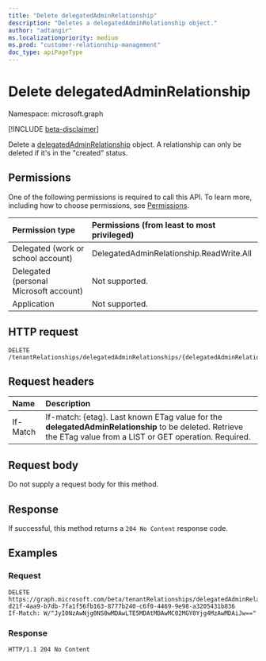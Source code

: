 ```yaml
---
title: "Delete delegatedAdminRelationship"
description: "Deletes a delegatedAdminRelationship object."
author: "adtangir"
ms.localizationpriority: medium
ms.prod: "customer-relationship-management"
doc_type: apiPageType
---
```


# Delete delegatedAdminRelationship
Namespace: microsoft.graph

[!INCLUDE [beta-disclaimer](../../includes/beta-disclaimer.md)]

Delete a [delegatedAdminRelationship](../resources/delegatedadminrelationship.md) object. A relationship can only be deleted if it's in the "created" status. 

## Permissions
One of the following permissions is required to call this API. To learn more, including how to choose permissions, see [Permissions](/graph/permissions-reference).

|Permission type|Permissions (from least to most privileged)|
|:---|:---|
|Delegated (work or school account)| DelegatedAdminRelationship.ReadWrite.All |
|Delegated (personal Microsoft account)| Not supported. |
|Application| Not supported. |

## HTTP request

<!-- {
  "blockType": "ignored"
}
-->
``` http
DELETE /tenantRelationships/delegatedAdminRelationships/{delegatedAdminRelationshipId}
```

## Request headers
|Name|Description|
|:---|:---|
|If-Match|If-match: {etag}. Last known ETag value for the **delegatedAdminRelationship** to be deleted. Retrieve the ETag value from a LIST or GET operation. Required.|

## Request body
Do not supply a request body for this method.

## Response

If successful, this method returns a `204 No Content` response code.

## Examples

### Request

<!-- {
  "blockType": "request",
  "name": "delete_delegatedadminrelationship",
  "sampleKeys": ["5d027261-d21f-4aa9-b7db-7fa1f56fb163-8777b240-c6f0-4469-9e98-a3205431b836"]
}
-->
``` http
DELETE https://graph.microsoft.com/beta/tenantRelationships/delegatedAdminRelationships/5d027261-d21f-4aa9-b7db-7fa1f56fb163-8777b240-c6f0-4469-9e98-a3205431b836
If-Match: W/"JyI0NzAwNjg0NS0wMDAwLTE5MDAtMDAwMC02MGY0Yjg4MzAwMDAiJw=="
```



### Response
<!-- {
  "blockType": "response",
  "truncated": true
}
-->
``` http
HTTP/1.1 204 No Content
```


